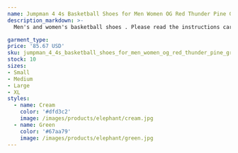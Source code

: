```yaml
---
name: Jumpman 4 4s Basketball Shoes for Men Women OG Red Thunder Pine Green Military Black Cat White Oreo Sail Seafoam University Blue Bred Mens W
description_markdown: >-
  Men's and women's basketball shoes . Please read the instructions carefully before placing an order. If you have any questions, please contact us, thank you! Note: In order to avoid customs issues, by default, we do not bring basketball shoes in boxes when they leave the factory. All the shoes are made of highquality materials to ensure the comfort and durability of shoes. Fashionable appearance design is the favorite of every social media fashionistas. These shoes has competitive price and high quality,stock time and delivery speed above average,reliable after-sales service These sneaker are suitable for casual, outdoor jogging, home, office, fitness, shopping and hiking.syi

garment_type:
price: '85.67 USD'
sku: jumpman_4_4s_basketball_shoes_for_men_women_og_red_thunder_pine_green_military_black_cat_white_oreo_sail_seafoam_university_blue_bred_mens_w
stock: 10
sizes:
- Small
- Medium
- Large
- XL
styles:
  - name: Cream
    color: '#dfd3c2'
    image: /images/products/elephant/cream.jpg
  - name: Green
    color: '#67aa79'
    image: /images/products/elephant/green.jpg
---
```

